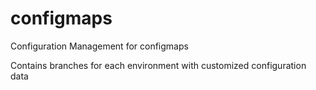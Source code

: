 # configmaps
Configuration Management for configmaps

Contains branches for each environment with customized configuration data

